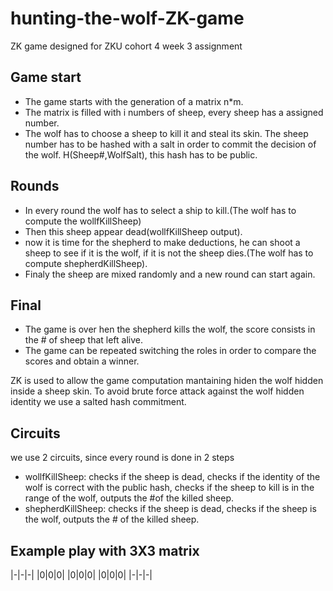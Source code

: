 # hunting-the-wolf-ZK-game
ZK game designed for ZKU cohort 4 week 3 assignment

## Game start
* The game starts with the generation of a matrix n*m.
* The matrix is filled with i numbers of sheep, every sheep has a assigned number.
* The wolf has to choose a sheep to kill it and steal its skin. The sheep number has to be hashed with a salt in order to commit the decision of the wolf. H(Sheep#,WolfSalt), this hash has to be public.

## Rounds
* In every round the wolf has to select a ship to kill.(The wolf has to compute the wollfKillSheep)
* Then this sheep appear dead(wollfKillSheep output).
* now it is time for the shepherd to make deductions, he can shoot a sheep to see if it is the wolf, if it is not the sheep dies.(The wolf has to compute shepherdKillSheep).
* Finaly the sheep are mixed randomly and a new round can start again.

## Final
* The game is over hen the shepherd kills the wolf, the score consists in the # of sheep that left alive.
* The game can be repeated switching the roles in order to compare the scores and obtain a winner.

ZK is used to allow the game computation mantaining hiden the wolf hidden inside a sheep skin. To avoid brute force attack against the wolf hidden identity we use a salted hash commitment.

## Circuits
we use 2 circuits, since every round is done in 2 steps
* wollfKillSheep: checks if the sheep is dead, checks if the identity of the wolf is correct with the public hash,  checks if the sheep to kill is in the range of the wolf, outputs the #of the killed sheep.
* shepherdKillSheep: checks if the sheep is dead, checks if the sheep is the wolf, outputs the # of the killed sheep.

## Example play with 3X3 matrix
|-|-|-|
|0|0|0|
|0|0|0|
|0|0|0|
|-|-|-|
